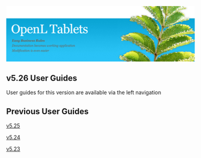 <img src="img/OpenLHome.png" width="700">

## v5.26 User Guides
User guides for this version are available via the left navigation

## Previous User Guides
[v5.25](https://openldocs.readthedocs.io/en/v5.25/)

[v5.24](https://openldocs.readthedocs.io/en/v5.24/)

[v5.23](https://openldocs.readthedocs.io/en/v5.25/)
